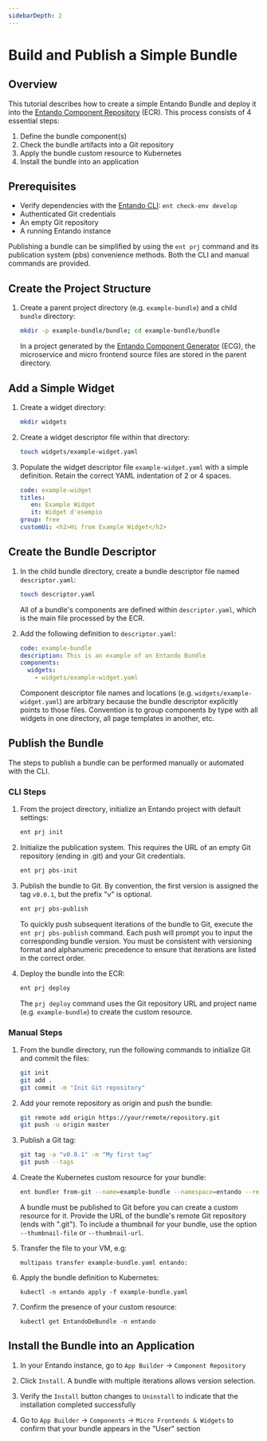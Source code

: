 ```yaml
---
sidebarDepth: 2
---
```

# Build and Publish a Simple Bundle

## Overview

This tutorial describes how to create a simple Entando Bundle and deploy it into the [Entando Component Repository](../../../docs/getting-started/concepts-overview.md#entando-component-repository) (ECR). This process consists of 4 essential steps:

1. Define the bundle component(s)
2. Check the bundle artifacts into a Git repository
3. Apply the bundle custom resource to Kubernetes
4. Install the bundle into an application

## Prerequisites

* Verify dependencies with the [Entando CLI](../../../docs/getting-started/entando-cli.md#check-the-environment): `ent check-env develop`
* Authenticated Git credentials
* An empty Git repository
* A running Entando instance

Publishing a bundle can be simplified by using the `ent prj` command and its publication system (pbs) convenience methods. Both the CLI and manual commands are provided.

## Create the Project Structure

1. Create a parent project directory (e.g. `example-bundle`) and a child `bundle` directory:
   ``` sh
   mkdir -p example-bundle/bundle; cd example-bundle/bundle
   ```

   In a project generated by the [Entando Component Generator](../../../docs/create/component-gen-overview.md) (ECG), the microservice and micro frontend source files are stored in the parent directory.
## Add a Simple Widget

1. Create a widget directory:
   ``` sh
   mkdir widgets
   ```

2. Create a widget descriptor file within that directory:
   ``` sh
   touch widgets/example-widget.yaml
   ```

3. Populate the widget descriptor file `example-widget.yaml` with a simple definition. Retain the correct YAML indentation of 2 or 4 spaces.
   ``` yaml
   code: example-widget
   titles:
      en: Example Widget
      it: Widget d'esempio
   group: free
   customUi: <h2>Hi from Example Widget</h2>
   ```

## Create the Bundle Descriptor

1. In the child bundle directory, create a bundle descriptor file named `descriptor.yaml`:
   ```sh
   touch descriptor.yaml
   ```

   All of a bundle's components are defined within `descriptor.yaml`, which is the main file processed by the ECR.

2. Add the following definition to `descriptor.yaml`:
   ``` yaml
   code: example-bundle
   description: This is an example of an Entando Bundle
   components:
     widgets:
       - widgets/example-widget.yaml
   ```
   Component descriptor file names and locations (e.g. `widgets/example-widget.yaml`) are arbitrary because the bundle descriptor explicitly points to those files. Convention is to group components by type with all widgets in one directory, all page templates in another, etc.

## Publish the Bundle

The steps to publish a bundle can be performed manually or automated with the CLI.

### CLI Steps
1. From the project directory, initialize an Entando project with default settings:
   ``` sh
   ent prj init
   ```

2. Initialize the publication system. This requires the URL of an empty Git repository (ending in .git) and your Git credentials.
   ``` sh
   ent prj pbs-init
   ```

3. Publish the bundle to Git. By convention, the first version is assigned the tag `v0.0.1`, but the prefix "v" is optional.
   ``` sh
   ent prj pbs-publish
   ```
   To quickly push subsequent iterations of the bundle to Git, execute the `ent prj pbs-publish` command. Each push will prompt you to input the corresponding bundle version. You must be consistent with versioning format and alphanumeric precedence to ensure that iterations are listed in the correct order. 

4. Deploy the bundle into the ECR:
   ``` sh
   ent prj deploy
   ```
   The `prj deploy` command uses the Git repository URL and project name (e.g. `example-bundle`) to create the custom resource.

### Manual Steps 
1. From the bundle directory, run the following commands to initialize Git and commit the files:
   ``` sh
   git init
   git add .
   git commit -m "Init Git repository"
   ```

2. Add your remote repository as origin and push the bundle:
   ``` sh
   git remote add origin https://your/remote/repository.git
   git push -u origin master
   ```

3. Publish a Git tag:
   ``` sh
   git tag -a "v0.0.1" -m "My first tag"
   git push --tags
   ```

5. Create the Kubernetes custom resource for your bundle: 
   ``` sh
   ent bundler from-git --name=example-bundle --namespace=entando --repository=https://YOUR-REMOTE-REPOSITORY.git --dry-run > example-bundle.yaml
   ```
   A bundle must be published to Git before you can create a custom resource for it. Provide the URL of the bundle's remote Git repository (ends with ".git"). To include a thumbnail for your bundle, use the option  `--thumbnail-file` or `--thumbnail-url`.

6. Transfer the file to your VM, e.g:
   ```
   multipass transfer example-bundle.yaml entando:
   ```

7. Apply the bundle definition to Kubernetes:
   ```
   kubectl -n entando apply -f example-bundle.yaml
   ```

8. Confirm the presence of your custom resource:
   ```
   kubectl get EntandoDeBundle -n entando
   ```

## Install the Bundle into an Application

1. In your Entando instance, go to `App Builder` → `Component Repository` 

2. Click `Install`. A bundle with multiple iterations allows version selection.

3. Verify the `Install` button changes to `Uninstall` to indicate that the installation completed successfully

4. Go to `App Builder` → `Components` → `Micro Frontends & Widgets` to confirm that your bundle appears in the "User" section
